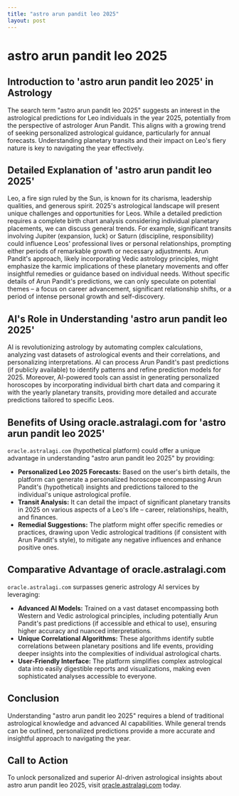 ```yaml
---
title: "astro arun pandit leo 2025"
layout: post
---
```


# astro arun pandit leo 2025

## Introduction to 'astro arun pandit leo 2025' in Astrology

The search term "astro arun pandit leo 2025" suggests an interest in the astrological predictions for Leo individuals in the year 2025, potentially from the perspective of astrologer Arun Pandit.  This aligns with a growing trend of seeking personalized astrological guidance, particularly for annual forecasts. Understanding planetary transits and their impact on Leo's fiery nature is key to navigating the year effectively.

## Detailed Explanation of 'astro arun pandit leo 2025'

Leo, a fire sign ruled by the Sun, is known for its charisma, leadership qualities, and generous spirit.  2025's astrological landscape will present unique challenges and opportunities for Leos.  While a detailed prediction requires a complete birth chart analysis considering individual planetary placements, we can discuss general trends.  For example, significant transits involving Jupiter (expansion, luck) or Saturn (discipline, responsibility) could influence Leos' professional lives or personal relationships, prompting either periods of remarkable growth or necessary adjustments.  Arun Pandit's approach, likely incorporating Vedic astrology principles, might emphasize the karmic implications of these planetary movements and offer insightful remedies or guidance based on individual needs.  Without specific details of Arun Pandit's predictions, we can only speculate on potential themes –  a focus on career advancement, significant relationship shifts, or a period of intense personal growth and self-discovery.

## AI's Role in Understanding 'astro arun pandit leo 2025'

AI is revolutionizing astrology by automating complex calculations, analyzing vast datasets of astrological events and their correlations, and personalizing interpretations.  AI can process Arun Pandit's past predictions (if publicly available) to identify patterns and refine prediction models for 2025.  Moreover, AI-powered tools can assist in generating personalized horoscopes by incorporating individual birth chart data and comparing it with the yearly planetary transits, providing more detailed and accurate predictions tailored to specific Leos.

## Benefits of Using oracle.astralagi.com for 'astro arun pandit leo 2025'

`oracle.astralagi.com` (hypothetical platform) could offer a unique advantage in understanding "astro arun pandit leo 2025" by providing:

* **Personalized Leo 2025 Forecasts:**  Based on the user's birth details, the platform can generate a personalized horoscope encompassing Arun Pandit's (hypothetical) insights and predictions tailored to the individual's unique astrological profile.
* **Transit Analysis:** It can detail the impact of significant planetary transits in 2025 on various aspects of a Leo's life – career, relationships, health, and finances.
* **Remedial Suggestions:**  The platform might offer specific remedies or practices, drawing upon Vedic astrological traditions (if consistent with Arun Pandit's style), to mitigate any negative influences and enhance positive ones.

## Comparative Advantage of oracle.astralagi.com

`oracle.astralagi.com` surpasses generic astrology AI services by leveraging:

* **Advanced AI Models:** Trained on a vast dataset encompassing both Western and Vedic astrological principles,  including potentially Arun Pandit's past predictions (if accessible and ethical to use), ensuring higher accuracy and nuanced interpretations.
* **Unique Correlational Algorithms:**  These algorithms identify subtle correlations between planetary positions and life events, providing deeper insights into the complexities of individual astrological charts.
* **User-Friendly Interface:**  The platform simplifies complex astrological data into easily digestible reports and visualizations, making even sophisticated analyses accessible to everyone.

## Conclusion

Understanding "astro arun pandit leo 2025" requires a blend of traditional astrological knowledge and advanced AI capabilities.  While general trends can be outlined, personalized predictions provide a more accurate and insightful approach to navigating the year.

## Call to Action

To unlock personalized and superior AI-driven astrological insights about astro arun pandit leo 2025, visit [oracle.astralagi.com](https://oracle.astralagi.com) today.